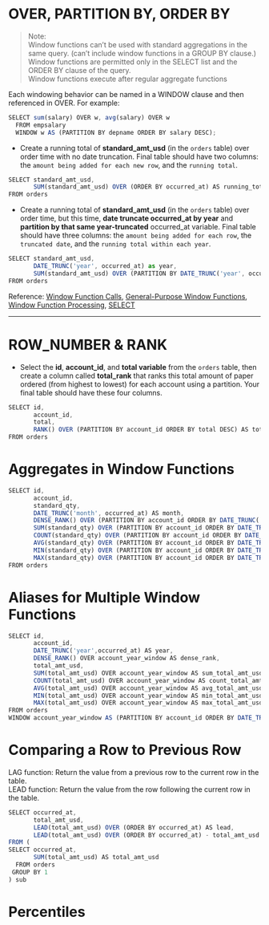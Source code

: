 # OVER, PARTITION BY, ORDER BY

> Note: \
Window functions can’t be used with standard aggregations in the same query. (can’t include window functions in a GROUP BY clause.)\
Window functions are permitted only in the SELECT list and the ORDER BY clause of the query.\
Window functions execute after regular aggregate functions

Each windowing behavior can be named in a WINDOW clause and then referenced in OVER. For example:
```javascript
SELECT sum(salary) OVER w, avg(salary) OVER w
  FROM empsalary
  WINDOW w AS (PARTITION BY depname ORDER BY salary DESC);
```

- Create a running total of **standard_amt_usd** (in the `orders` table) over order time with no date truncation. Final table should have two columns: the `amount being added for each new row`, and the `running total`.
```javascript
SELECT standard_amt_usd,
       SUM(standard_amt_usd) OVER (ORDER BY occurred_at) AS running_total
FROM orders
```

- Create a running total of **standard_amt_usd** (in the `orders` table) over order time, but this time, **date truncate occurred_at by year** and **partition by that same year-truncated** occurred_at variable. Final table should have three columns: the `amount being added for each row`, the `truncated date`, and the `running total within each year`.
```javascript
SELECT standard_amt_usd,
       DATE_TRUNC('year', occurred_at) as year,
       SUM(standard_amt_usd) OVER (PARTITION BY DATE_TRUNC('year', occurred_at) ORDER BY occurred_at) AS running_total
FROM orders
```

Reference:
[Window Function Calls](https://www.postgresql.org/docs/9.1/sql-expressions.html#SYNTAX-WINDOW-FUNCTIONS),
[General-Purpose Window Functions](https://www.postgresql.org/docs/9.1/functions-window.html#FUNCTIONS-WINDOW-TABLE),
[Window Function Processing](https://www.postgresql.org/docs/9.1/queries-table-expressions.html#QUERIES-WINDOW),
[SELECT](https://www.postgresql.org/docs/9.1/sql-select.html)

---

# ROW_NUMBER & RANK

- Select the **id**, **account_id**, and **total variable** from the `orders` table, then create a column called **total_rank** that ranks this total amount of paper ordered (from highest to lowest) for each account using a partition. Your final table should have these four columns.
```javascript
SELECT id,
       account_id,
       total,
       RANK() OVER (PARTITION BY account_id ORDER BY total DESC) AS total_rank
FROM orders
```

# Aggregates in Window Functions
```javascript
SELECT id,
       account_id,
       standard_qty,
       DATE_TRUNC('month', occurred_at) AS month,
       DENSE_RANK() OVER (PARTITION BY account_id ORDER BY DATE_TRUNC('month',occurred_at)) AS dense_rank,
       SUM(standard_qty) OVER (PARTITION BY account_id ORDER BY DATE_TRUNC('month',occurred_at)) AS sum_std_qty,
       COUNT(standard_qty) OVER (PARTITION BY account_id ORDER BY DATE_TRUNC('month',occurred_at)) AS count_std_qty,
       AVG(standard_qty) OVER (PARTITION BY account_id ORDER BY DATE_TRUNC('month',occurred_at)) AS avg_std_qty,
       MIN(standard_qty) OVER (PARTITION BY account_id ORDER BY DATE_TRUNC('month',occurred_at)) AS min_std_qty,
       MAX(standard_qty) OVER (PARTITION BY account_id ORDER BY DATE_TRUNC('month',occurred_at)) AS max_std_qty
FROM orders
```

# Aliases for Multiple Window Functions
```javascript
SELECT id,
       account_id,
       DATE_TRUNC('year',occurred_at) AS year,
       DENSE_RANK() OVER account_year_window AS dense_rank,
       total_amt_usd,
       SUM(total_amt_usd) OVER account_year_window AS sum_total_amt_usd,
       COUNT(total_amt_usd) OVER account_year_window AS count_total_amt_usd,
       AVG(total_amt_usd) OVER account_year_window AS avg_total_amt_usd,
       MIN(total_amt_usd) OVER account_year_window AS min_total_amt_usd,
       MAX(total_amt_usd) OVER account_year_window AS max_total_amt_usd
FROM orders 
WINDOW account_year_window AS (PARTITION BY account_id ORDER BY DATE_TRUNC('year',occurred_at))
```
# Comparing a Row to Previous Row

LAG function: Return the value from a previous row to the current row in the table.\
LEAD function: Return the value from the row following the current row in the table.
```javascript
SELECT occurred_at,
       total_amt_usd,
       LEAD(total_amt_usd) OVER (ORDER BY occurred_at) AS lead,
       LEAD(total_amt_usd) OVER (ORDER BY occurred_at) - total_amt_usd AS lead_difference
FROM (
SELECT occurred_at,
       SUM(total_amt_usd) AS total_amt_usd
  FROM orders 
 GROUP BY 1
) sub
```

# Percentiles
